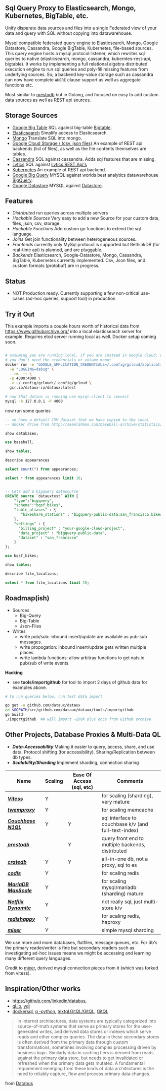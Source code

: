 
##  Sql Query Proxy to Elasticsearch, Mongo, Kubernetes, BigTable, etc.

Unify disparate data sources and files into a single Federated
view of your data and query with SQL without copying into datawarehouse.


Mysql compatible federated query engine to Elasticsearch, Mongo, 
Google Datastore, Cassandra, Google BigTable, Kubernetes, file-based sources.
This query engine hosts a mysql protocol listener, 
which rewrites sql queries to native (elasticsearch, mongo, cassandra, kuberntes-rest-api, bigtable).
It works by implementing a full relational algebra distributed execution engine
to run sql queries and poly-fill missing features
from underlying sources.  So, a backend key-value storage such as cassandra
can now have complete `WHERE` clause support as well as aggregate functions etc.

Most similar to [prestodb](http://prestodb.io/) but in Golang, and focused on
easy to add custom data sources as well as REST api sources.

## Storage Sources

* [Google Big Table](https://github.com/dataux/dataux/tree/master/backends/bigtable) SQL against big-table [Bigtable](https://cloud.google.com/bigtable/).
* [Elasticsearch](https://github.com/dataux/dataux/tree/master/backends/elasticsearch) Simplify access to Elasticsearch.
* [Mongo](https://github.com/dataux/dataux/tree/master/backends/mongo) Translate SQL into mongo.
* [Google Cloud Storage / (csv, json files)](https://github.com/dataux/dataux/tree/master/backends/files) An example of REST api backends (list of files), as well as the file contents themselves are tables.
* [Cassandra](https://github.com/dataux/dataux/tree/master/backends/cassandra) SQL against cassandra.  Adds sql features that are missing.
* [Lytics](https://github.com/dataux/dataux/tree/master/backends/lytics) SQL against [Lytics REST Api's](https://www.getlytics.com)
* [Kubernetes](https://github.com/dataux/dataux/tree/master/backends/_kube) An example of REST api backend.
* [Google Big Query](https://github.com/dataux/dataux/tree/master/backends/bigquery) MYSQL against worlds best analytics datawarehouse [BigQuery](https://cloud.google.com/bigquery/).
* [Google Datastore](https://github.com/dataux/dataux/tree/master/backends/datastore) MYSQL against [Datastore](https://cloud.google.com/datastore/).


## Features

* *Distributed*  run queries across multiple servers
* *Hackable Sources*  Very easy to add a new Source for your custom data, files, json, csv, storage.
* *Hackable Functions* Add custom go functions to extend the sql language.
* *Joins* Get join functionality between heterogeneous sources.
* *Frontends* currently only MySql protocol is supported but RethinkDB (for real-time api) is planned, and are pluggable.
* *Backends*  Elasticsearch, Google-Datastore, Mongo, Cassandra, BigTable, Kubernetes currently implemented.  Csv, Json files, and custom formats (protobuf) are in progress.

## Status
* NOT Production ready.  Currently supporting a few non-critical use-cases (ad-hoc queries, support tool) in production.


## Try it Out
This example imports a couple hours worth of historical data
from  https://www.githubarchive.org/ into a local
elasticsearch server for example.  Requires etcd server running local as well. 
Docker setup coming soon.
```sh

# assuming you are running local, if you are instead in Google Cloud, or Google Container Engine
# you don't need the credentials or volume mount
docker run -e "GOOGLE_APPLICATION_CREDENTIALS=/.config/gcloud/application_default_credentials.json" \
  -e "LOGGING=debug" \
  --rm -it \
  -p 4000:4000 \
  -v ~/.config/gcloud:/.config/gcloud \
  gcr.io/dataux-io/dataux:latest

# now that dataux is running use mysql-client to connect
mysql -h 127.0.0.1 -P 4000
```
now run some queries
```sql
-- we have a default CSV dataset that we have copied to the local
-- docker drive from http://seanlahman.com/baseball-archive/statistics/ 

show databases;

use baseball;

show tables;

describe appearances

select count(*) from appearances;

select * from appearances limit 10;


-- Lets add a bigquery datasource
CREATE source `datauxtest` WITH {
    "type":"bigquery",
    "schema":"bqsf_bikes",
    "table_aliases" : {
       "bikeshare_stations" : "bigquery-public-data:san_francisco.bikeshare_stations"
    },
    "settings" : {
      "billing_project" : "your-google-cloud-project",
      "data_project" : "bigquery-public-data",
      "dataset" : "san_francisco"
    }
};

use bqsf_bikes;

show tables;

describe film_locations;

select * from film_locations limit 10;

```

Roadmap(ish)
------------------------------
* Sources
  * Big-Query
  * Big-Table
  * Json-Files
* Writes
  * write pub/sub:  inbound insert/update are available as pub-sub messages.
  * write propogation:  inbound insert/update gets written multiple places.
  * write lambda functions:  allow arbitray functions to get nats.io pub/sub of write events.






**Hacking**

* see **tools/importgithub** for tool to import 2 days of github data for examples above.

```sh
# to run queries below, run test data import

go get -u github.com/dataux/dataux
cd $GOPATH/src/github.com/dataux/dataux/tools/importgithub
go build
./importgithub  ## will import ~200k plus docs from Github archive

```

Other Projects, Database Proxies & Multi-Data QL
-------------------------------------------------------
* ***Data-Accessability*** Making it easier to query, access, share, and use data.   Protocol shifting (for accessibility).  Sharing/Replication between db types.
* ***Scalability/Sharding*** Implement sharding, connection sharing

Name | Scaling | Ease Of Access (sql, etc) | Comments
---- | ------- | ----------------------------- | ---------
***[Vitess](https://github.com/youtube/vitess)***                          | Y |   | for scaling (sharding), very mature
***[twemproxy](https://github.com/twitter/twemproxy)***                    | Y |   | for scaling memcache
***[Couchbase N1QL](https://github.com/couchbaselabs/query)***             | Y | Y | sql interface to couchbase k/v (and full-text-index)
***[prestodb](http://prestodb.io/)***                                      |   | Y | query front end to multiple backends, distributed
***[cratedb](https://crate.io/)***                                         | Y | Y | all-in-one db, not a proxy, sql to es
***[codis](https://github.com/wandoulabs/codis)***                         | Y |   | for scaling redis
***[MariaDB MaxScale](https://github.com/mariadb-corporation/MaxScale)***  | Y |   | for scaling mysql/mariadb (sharding) mature
***[Netflix Dynomite](https://github.com/Netflix/dynomite)***              | Y |   | not really sql, just multi-store k/v 
***[redishappy](https://github.com/mdevilliers/redishappy)***              | Y |   | for scaling redis, haproxy
***[mixer](https://github.com/siddontang/mixer)***                         | Y |   | simple mysql sharding 

We use more and more databases, flatfiles, message queues, etc.
For db's the primary reader/writer is fine but secondary readers 
such as investigating ad-hoc issues means we might be accessing 
and learning many different query languages.  

Credit to [mixer](https://github.com/siddontang/mixer), derived mysql connection pieces from it (which was forked from vitess).

Inspiration/Other works
--------------------------
* https://github.com/linkedin/databus, 
* [ql.io](http://www.ebaytechblog.com/2011/11/30/announcing-ql-io/), [yql](https://developer.yahoo.com/yql/)
* [dockersql](https://github.com/crosbymichael/dockersql), [q -python](http://harelba.github.io/q/), [textql](https://github.com/dinedal/textql),[GitQL/GitQL](https://github.com/gitql/gitql), [GitQL](https://github.com/cloudson/gitql)


> In Internet architectures, data systems are typically categorized
> into source-of-truth systems that serve as primary stores 
> for the user-generated writes, and derived data stores or 
> indexes which serve reads and other complex queries. The data 
> in these secondary stores is often derived from the primary data 
> through custom transformations, sometimes involving complex processing 
> driven by business logic. Similarly data in caching tiers is derived 
> from reads against the primary data store, but needs to get 
> invalidated or refreshed when the primary data gets mutated. 
> A fundamental requirement emerging from these kinds of data 
> architectures is the need to reliably capture, 
> flow and process primary data changes.

from [Databus](https://github.com/linkedin/databus)
